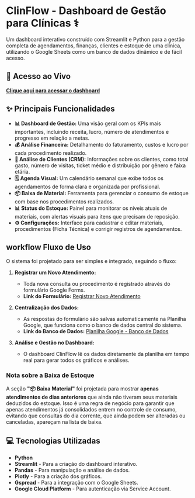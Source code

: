 # ClinFlow - Dashboard de Gestão para Clínicas ⚕️

Um dashboard interativo construído com Streamlit e Python para a gestão completa de agendamentos, finanças, clientes e estoque de uma clínica, utilizando o Google Sheets como um banco de dados dinâmico e de fácil acesso.

## 🚀 Acesso ao Vivo

**[Clique aqui para acessar o dashboard](https://clinflow.streamlit.app/)**



## ✨ Principais Funcionalidades

* **📊 Dashboard de Gestão:** Uma visão geral com os KPIs mais importantes, incluindo receita, lucro, número de atendimentos e progresso em relação a metas.
* **💰 Análise Financeira:** Detalhamento do faturamento, custos e lucro por cada procedimento realizado.
* **👥 Análise de Clientes (CRM):** Informações sobre os clientes, como total gasto, número de visitas, ticket médio e distribuição por gênero e faixa etária.
* **🗓️ Agenda Visual:** Um calendário semanal que exibe todos os agendamentos de forma clara e organizada por profissional.
* **📦 Baixa de Material:** Ferramenta para gerenciar o consumo de estoque com base nos procedimentos realizados.
* **📊 Status do Estoque:** Painel para monitorar os níveis atuais de materiais, com alertas visuais para itens que precisam de reposição.
* **⚙️ Configurações:** Interface para cadastrar e editar materiais, procedimentos (Ficha Técnica) e corrigir registros de agendamentos.

##  workflow Fluxo de Uso

O sistema foi projetado para ser simples e integrado, seguindo o fluxo:

1.  **Registrar um Novo Atendimento:**
    * Toda nova consulta ou procedimento é registrado através do formulário Google Forms.
    * **Link do Formulário:** [Registrar Novo Atendimento](https://docs.google.com/forms/d/e/1FAIpQLSdf3vVaoIpJ21K1JR2cHYzsp-dqZtZzxxOoqhbWCmoJbOTmgA/viewform)

2.  **Centralização dos Dados:**
    * As respostas do formulário são salvas automaticamente na Planilha Google, que funciona como o banco de dados central do sistema.
    * **Link do Banco de Dados:** [Planilha Google - Banco de Dados](https://docs.google.com/spreadsheets/d/19KdDmRbM0cIbEZwQlunllGa6iJKfn5jSDUXlKuv731A/edit?usp=sharing)

3.  **Análise e Gestão no Dashboard:**
    * O dashboard ClinFlow lê os dados diretamente da planilha em tempo real para gerar todos os gráficos e análises.

### Nota sobre a Baixa de Estoque

A seção **"📦 Baixa Material"** foi projetada para mostrar **apenas atendimentos de dias anteriores** que ainda não tiveram seus materiais deduzidos do estoque. Isso é uma regra de negócio para garantir que apenas atendimentos já consolidados entrem no controle de consumo, evitando que consultas do dia corrente, que ainda podem ser alteradas ou canceladas, apareçam na lista de baixa.

## 💻 Tecnologias Utilizadas

* **Python**
* **Streamlit** - Para a criação do dashboard interativo.
* **Pandas** - Para manipulação e análise de dados.
* **Plotly** - Para a criação dos gráficos.
* **Gspread** - Para a integração com o Google Sheets.
* **Google Cloud Platform** - Para autenticação via Service Account.
